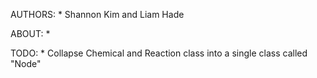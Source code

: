 AUTHORS:
	* Shannon Kim and Liam Hade

ABOUT:
	*

TODO:
	* Collapse Chemical and Reaction class into a single class called "Node"
